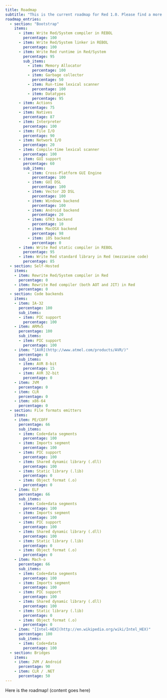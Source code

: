 ```yaml
---
title: Roadmap
subtitle: "This is the current roadmap for Red 1.0. Please find a more detailed roadmap on our [Trello board](https://trello.com/b/FlQ6pzdB/red-tasks-overview)."
roadmap_entries:
  - section: "Bootstrap"
    items:
      - item: Write Red/System compiler in REBOL
        percentage: 100
      - item: Write Red/System linker in REBOL
        percentage: 100
      - item: Write Red runtime in Red/System
        percentage: 95
        sub_items:
          - item: Memory Allocator
            percentage: 100
          - item: Garbage collector
            percentage: 50
          - item: Run-time lexical scanner
            percentage: 100
          - item: Datatypes
            percentage: 95
      - item: Actions
        percentage: 75
      - item: Natives
        percentage: 87
      - item: Interpreter
        percentage: 100
      - item: File I/O
        percentage: 90
      - item: Network I/O
        percentage: 20
      - item: Compile-time lexical scanner
        percentage: 100
      - item: GUI support
        percentage: 60
        sub_items:
          - item: Cross-Platform GUI Engine
            percentage: 100
          - item: GUI DSL
            percentage: 100
          - item: Vector 2D DSL
            percentage: 100
          - item: Windows backend
            percentage: 100
          - item: Android backend
            percentage: 20
          - item: GTK3 backend
            percentage: 10
          - item: MacOSX backend
            percentage: 98
          - item: iOS backend
            percentage: 0
      - item: Write Red static compiler in REBOL
        percentage: 95
      - item: Write Red standard library in Red (mezzanine code)
        percentage: 85
  - section: Self-Hosted
    items:
    - item: Rewrite Red/System compiler in Red
      percentage: 0
    - item: Rewrite Red compiler (both AOT and JIT) in Red
      percentage: 0
  - section: Code backends
    items:
    - item: IA-32
      percentage: 100
      sub_items:
      - item: PIC support
        percentage: 100
    - item: ARMv5
      percentage: 100
      sub_items:
      - item: PIC support
        percentage: 100
    - item: "[AVR](http://www.atmel.com/products/AVR/)"
      percentage: 8
      sub_items:
      - item: AVR 8-bit
        percentage: 15
      - item: AVR 32-bit
        percentage: 0
    - item: JVM
      percentage: 0
    - item: CLR
      percentage: 0
    - item: x86-64
      percentage: 0
  - section: File formats emitters
    items:
    - item: PE/COFF
      percentage: 66
      sub_items:
      - item: Code+data segments
        percentage: 100
      - item: Imports segment
        percentage: 100
      - item: PIC support
        percentage: 100
      - item: Shared dynamic library (.dll)
        percentage: 100
      - item: Static library (.lib)
        percentage: 0
      - item: Object format (.o)
        percentage: 0
    - item: ELF
      percentage: 66
      sub_items:
      - item: Code+data segments
        percentage: 100
      - item: Imports segment
        percentage: 100
      - item: PIC support
        percentage: 100
      - item: Shared dynamic library (.dll)
        percentage: 100
      - item: Static library (.lib)
        percentage: 0
      - item: Object format (.o)
        percentage: 0
    - item: Mach-o
      percentage: 66
      sub_items:
      - item: Code+data segments
        percentage: 100
      - item: Imports segment
        percentage: 100
      - item: PIC support
        percentage: 100
      - item: Shared dynamic library (.dll)
        percentage: 100
      - item: Static library (.lib)
        percentage: 0
      - item: Object format (.o)
        percentage: 0
    - item: "[Intel-HEX](http://en.wikipedia.org/wiki/Intel_HEX)"
      percentage: 100
      sub_items:
      - item: Code+data
        percentage: 100
  - section: Bridges
    items:
    - item: JVM / Android
      percentage: 90
    - item: CLR / .NET
      percentage: 50
---
```


Here is the roadmap! (content goes here)
